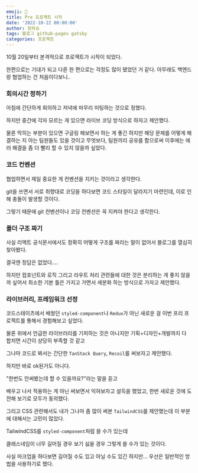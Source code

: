 ```yaml
---
emoji: 🔮
title: Pre 프로젝트 시작
date: '2022-10-22 00:00:00'
author: 정하승
tags: 블로그 github-pages gatsby
categories: 프로젝트
---
```


10월 20일부터 본격적으로 프로젝트가 시작이 되었다.

한편으로는 기대가 되고 다른 한 편으로는 걱정도 많이 됐었던 거 같다. 아무래도 백엔드랑 협업하는 건 처음이다보니..

### 회의시간 정하기

아침에 간단하게 회의하고 저녁에 마무리 미팅하는 것으로 정했다.

하지만 중간에 각자 모르는 게 있으면 라이브 코딩 방식으로 하자고 제안했다.

물론 막히는 부분이 있으면 구글링 해보면서 하는 게 좋긴 하지만 해당 문제를 어떻게 해결하는 지 아는 팀원들도 있을 것이고 무엇보다, 팀원끼리 공유를 함으로써 이후에는 에러 해결을 좀 더 빨리 할 수 있지 않을까 싶었다.

### 코드 컨벤션

협업하면서 제일 중요한 게 컨벤션을 지키는 것이라고 생각한다.

git을 쓰면서 서로 취향대로 코딩을 하다보면 코드 스타일이 달라지기 마련인데, 이로 인해 충돌이 발생할 것이다.

그렇기 때문에 git 컨벤션이나 코딩 컨벤션은 꼭 지켜야 한다고 생각한다.

### 폴더 구조 짜기

사실 리액트 공식문서에서도 정확히 어떻게 구조를 짜라는 말이 없어서 블로그를 열심히 찾아봤다.

결국엔 정답은 없었다....

하지만 컴포넌트와 로직 그리고 라우트 처리 관련들에 대한 것은 분리하는 게 좋지 않을까 싶어서 최소한 기본 틀은 가지고 가면서 세분화 하는 방식으로 가자고 제안했다.

### 라이브러리, 프레임워크 선정

코드스테이츠에서 배웠던 `styled-component`나 `Redux`가 아닌 새로운 걸 이번 프리 프로젝트를 통해서 경험해보고 싶었다.

물론 위에서 언급한 라이브러리를 기피하는 것은 아니지만 기획+디자인+개발까지 다 합치면 시간이 상당히 부족할 것 같고

그나마 코드로 봐서는 간단한 `TanStack Query`, `Recoil`를 써보자고 제안했다.

하지만 바로 ok된거도 아니다.

"한번도 안써봤는데 할 수 있을까요?"라는 말을 듣고

배우고 나서 적용하는 게 아닌 써보면서 익혀보자고 설득을 했었고, 한번 새로운 것에 도전해 보기로 모두가 동의했다.

그리고 CSS 관련해서도 내가 그나마 좀 많이 써본 `TailwindCSS`를 제안했는데 이 부분에 대해서는 고민이 많았다.

TailwindCSS를 `styled-component`처럼 쓸 수가 있는데

클래스네임이 너무 길어질 경우 보기 싫을 경우 그렇게 쓸 수가 있는 것이다.

사실 마크업을 하다보면 길어질 수도 있고 아닐 수도 있긴 하지만... 우선은 일반적인 방법을 사용하기로 했다.
